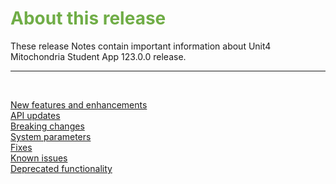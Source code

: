 # <span style="color:#70ad47">About this release</span>

These release Notes contain important information about Unit4 Mitochondria Student App 123.0.0 release.

---

<br>

<span style="color:#88AEC9">[New features and enhancements](New-features-and-enhancements/README.md)</span><br>
<span style="color:#88AEC9">[API updates](API-updates.md)</span><br>
<span style="color:#88AEC9">[Breaking changes](Breaking-changes.md)</span><br>
<span style="color:#88AEC9">[System parameters](System-parameters.md)</span><br>
<span style="color:#88AEC9">[Fixes](Fixes.md)</span><br>
<span style="color:#88AEC9">[Known issues](Known-issues.md)</span><br>
<span style="color:#88AEC9">[Deprecated functionality](Deprecated-functionality.md)</span><br>
